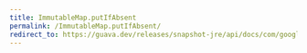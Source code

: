 ```yaml
---
title: ImmutableMap.putIfAbsent
permalink: /ImmutableMap.putIfAbsent/
redirect_to: https://guava.dev/releases/snapshot-jre/api/docs/com/google/common/collect/ImmutableMap.html#putIfAbsent-K-V-
---
```

